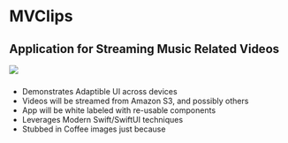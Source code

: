 # MVClips
## Application for Streaming Music Related Videos
![](MVClips.gif)
###
- Demonstrates Adaptible UI across devices
- Videos will be streamed from Amazon S3, and possibly others
- App will be white labeled with re-usable components
- Leverages Modern Swift/SwiftUI techniques
- Stubbed in Coffee images just because
